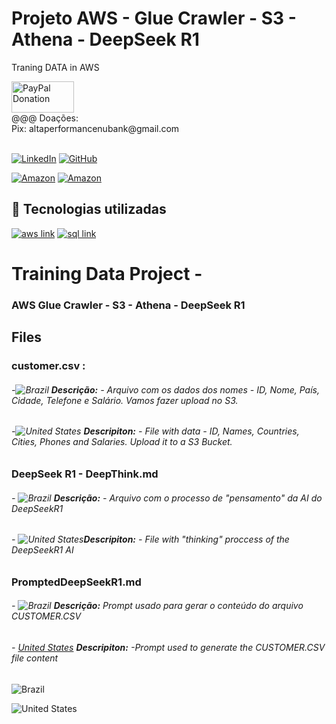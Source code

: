 # Projeto AWS - Glue Crawler - S3 - Athena - DeepSeek R1
Traning DATA in AWS

<div>
   <a href="https://www.paypal.com/donate/?business=C5ZXDE6A7M28E&no_recurring=0&item_name=Donation+for+Owner+of+this+PayPal+Account&currency_code=BRL" target="_blank">
       <img src="https://www.paypalobjects.com/paypal-ui/logos/svg/paypal-color.svg" alt="PayPal Donation" width="100" height="50">
   </a><br>
   @@@ Doações:<br>Pix: altaperformancenubank@gmail.com<br>
</div>
<br>

[![LinkedIn](https://img.shields.io/badge/LinkedIn-0077B5?style=for-the-badge&logo=linkedin&logoColor=white)](https://www.linkedin.com/in/f%C3%A1bio-samuel-dos-santos-canedo-2708b533/)
[![GitHub](https://img.shields.io/badge/GitHub-100000?style=for-the-badge&logo=github&logoColor=white)](https://github.com/Acheroniano)

[![Amazon](https://img.shields.io/badge/Amazon%20Mais%20Vendidos-39E09B?style=social&logo=amazon&logoColor=39E09B)](https://amzn.to/3SYdXzY)
[![Amazon](https://img.shields.io/badge/Amazon%20Ofertas-39E09B?style=social&logo=amazon&logoColor=39E09B)](https://amzn.to/3XbudAb)

<h2> 🤖 Tecnologias utilizadas</h2>

<div>
  <a href="https://www.w3schools.com/aws" target="_new"><img src="https://img.shields.io/badge/aws-239120?style=for-the-badge&logo=aws&logoColor=white" alt="aws link"></a>
  <a href="https://www.w3schools.com/sql" target="_new"><img src="https://img.shields.io/badge/sql-239120?style=for-the-badge&logo=sql&logoColor=white" alt="sql link"></a>
  <!-- <a href="https://www.w3schools.com/js" target="_new"><img src="https://img.shields.io/badge/JavaScript-F7DF1E?style=for-the-badge&logo=javascript&logoColor=blue" alt="html link"></a>
-->
</div>

# Training Data Project - 
### AWS Glue Crawler - S3 - Athena - DeepSeek R1

## Files

### **customer.csv :**
###### -![Brazil](https://github.com/Acheroniano/flag-icon/blob/master/png/16/country-4x3/br.png "Brazil") **Descrição:** - Arquivo com os dados dos nomes - ID, Nome, País, Cidade, Telefone e Salário. Vamos fazer upload no S3.
###### -![United States](https://github.com/Acheroniano/flag-icon/blob/master/png/16/country-4x3/us.png "United States") **Descripiton:** - File with data - ID, Names, Countries, Cities, Phones and Salaries. Upload it to a S3 Bucket.


### **DeepSeek R1 - DeepThink.md**
###### - ![Brazil](https://github.com/Acheroniano/flag-icon/blob/master/png/16/country-4x3/br.png "Brazil") **Descrição:** - Arquivo com o processo de "pensamento" da AI do DeepSeekR1
###### - ![United States](https://github.com/Acheroniano/flag-icon/blob/master/png/16/country-4x3/us.png "United States")**Descripiton:** - File with "thinking" proccess of the DeepSeekR1 AI

### **PromptedDeepSeekR1.md**
###### - ![Brazil](https://github.com/Acheroniano/flag-icon/blob/master/png/16/country-4x3/br.png "Brazil") **Descrição:** Prompt usado para gerar o conteúdo do arquivo CUSTOMER.CSV
###### - [United States](https://github.com/Acheroniano/flag-icon/blob/master/png/16/country-4x3/us.png "United States") **Descripiton:** -Prompt used to generate the CUSTOMER.CSV file content

![Brazil](https://github.com/Acheroniano/flag-icon/blob/master/png/16/country-4x3/br.png "Brazil")

![United States](https://github.com/Acheroniano/flag-icon/blob/master/png/16/country-4x3/us.png "United States")


